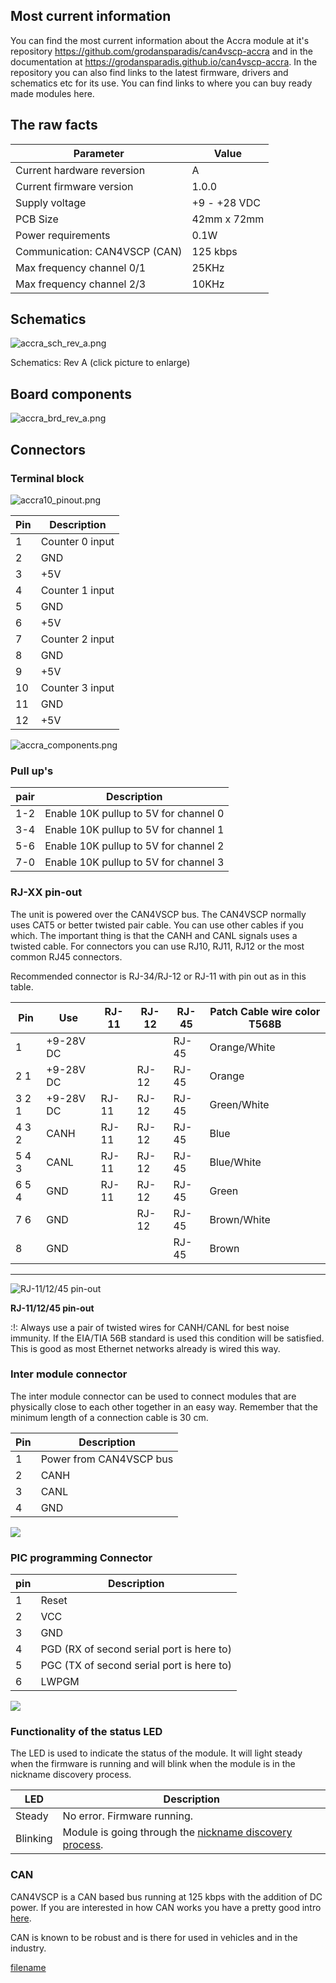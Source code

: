 
## Most current information

You can find the most current information about the Accra module at it's repository <https://github.com/grodansparadis/can4vscp-accra> and in the documentation at 
<https://grodansparadis.github.io/can4vscp-accra>. In the repository you can
also find links to the latest firmware, drivers and schematics etc for
its use. You can find links to where you can buy ready made modules here.

## The raw facts

| Parameter                     | Value         |
| ----------------------------- | ------------- |
| Current hardware reversion    | A             |
| Current firmware version      | 1.0.0         |
| Supply voltage                | \+9 - +28 VDC |
| PCB Size                      | 42mm x 72mm   |
| Power requirements            | 0.1W          |
| Communication: CAN4VSCP (CAN) | 125 kbps      |
| Max frequency channel 0/1     | 25KHz         |
| Max frequency channel 2/3     | 10KHz         |

## Schematics

![accra_sch_rev_a.png](./images/accra_sch_rev_a.png)

Schematics: Rev A (click picture to enlarge)

## Board components

![accra_brd_rev_a.png](./images/accra_brd_rev_a.png)

## Connectors

### Terminal block

![accra10_pinout.png](./images/accra10_pinout.png)

| Pin | Description     |
| --- | --------------- |
| 1   | Counter 0 input |
| 2   | GND             |
| 3   | \+5V            |
| 4   | Counter 1 input |
| 5   | GND             |
| 6   | \+5V            |
| 7   | Counter 2 input |
| 8   | GND             |
| 9   | \+5V            |
| 10  | Counter 3 input |
| 11  | GND             |
| 12  | \+5V            |

![accra_components.png](./images/accra_components.png)

### Pull up's

| pair | Description                           |
| ---- | ------------------------------------- |
| 1-2  | Enable 10K pullup to 5V for channel 0 |
| 3-4  | Enable 10K pullup to 5V for channel 1 |
| 5-6  | Enable 10K pullup to 5V for channel 2 |
| 7-0  | Enable 10K pullup to 5V for channel 3 |

### RJ-XX pin-out

The unit is powered over the CAN4VSCP bus. The CAN4VSCP normally uses
CAT5 or better twisted pair cable. You can use other cables if you
which. The important thing is that the CANH and CANL signals uses a
twisted cable. For connectors you can use RJ10, RJ11, RJ12 or the most
common RJ45 connectors.

Recommended connector is RJ-34/RJ-12 or RJ-11 with pin out as in this
table.

| Pin   | Use        | RJ-11 | RJ-12 | RJ-45 | Patch Cable wire color T568B |
| ----- | ---------- | ----- | ----- | ----- | ---------------------------- |
| 1     | \+9-28V DC |       |       | RJ-45 | Orange/White                 |
| 2 1   | \+9-28V DC |       | RJ-12 | RJ-45 | Orange                       |
| 3 2 1 | \+9-28V DC | RJ-11 | RJ-12 | RJ-45 | Green/White                  |
| 4 3 2 | CANH       | RJ-11 | RJ-12 | RJ-45 | Blue                         |
| 5 4 3 | CANL       | RJ-11 | RJ-12 | RJ-45 | Blue/White                   |
| 6 5 4 | GND        | RJ-11 | RJ-12 | RJ-45 | Green                        |
| 7 6   | GND        |       | RJ-12 | RJ-45 | Brown/White                  |
| 8     | GND        |       |       | RJ-45 | Brown                        |

---

![RJ-11/12/45 pin-out](./images/rj45.jpg) 


**RJ-11/12/45 pin-out**

:\!: Always use a pair of twisted wires for CANH/CANL for best noise
immunity. If the EIA/TIA 56B standard is used this condition will be
satisfied. This is good as most Ethernet networks already is wired this
way.

### Inter module connector

The inter module connector can be used to connect modules that are
physically close to each other together in an easy way. Remember that
the minimum length of a connection cable is 30 cm.

| Pin | Description             |
| --- | ----------------------- |
| 1   | Power from CAN4VSCP bus |
| 2   | CANH                    |
| 3   | CANL                    |
| 4   | GND                     |

  

![](./images/odessa_inter_module_connector.png)

### PIC programming Connector

| pin | Description                               |
| --- | ----------------------------------------- |
| 1   | Reset                                     |
| 2   | VCC                                       |
| 3   | GND                                       |
| 4   | PGD (RX of second serial port is here to) |
| 5   | PGC (TX of second serial port is here to) |
| 6   | LWPGM                                     |

  

![](./images/odessa_programming_connector.png)

### Functionality of the status LED

The LED is used to indicate the status of the module. It will light
steady when the firmware is running and will blink when the module is in
the nickname discovery process.

| LED      | Description  |
| -------- | -------------------------------------------------------------------------------------------------------------------------------------------------------------------------------- |
| Steady   | No error. Firmware running.    |
| Blinking | Module is going through the [nickname discovery process](http://www.vscp.org/docs/vscpspec/doku.php?id=vscp_level_i_specifics#address_or_nickname_assignment_for_level_i_nodes). |

### CAN

CAN4VSCP is a CAN based bus running at 125 kbps with the addition of DC
power. If you are interested in how CAN works you have a pretty good
intro [here](http://www.eeherald.com/section/design-guide/esmod9.html).

CAN is known to be robust and is there for used in vehicles and in the
industry.

  
[filename](./bottom-copyright.md ':include')
